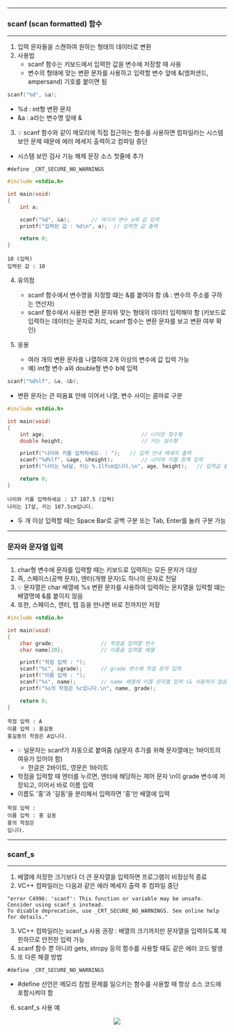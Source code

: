 -----
### scanf (scan formatted) 함수
-----
1. 입력 문자들을 스캔하여 원하는 형태의 데이터로 변환
2. 사용법
   - scanf 함수는 키보드에서 입력한 값을 변수에 저장할 때 사용
   - 변수의 형태에 맞는 변환 문자를 사용하고 입력할 변수 앞에 &(앰퍼샌드, ampersand) 기호를 붙이면 됨
```c
scanf("%d", &a);
```
  - %d : int형 변환 문자
  - &a : a라는 변수명 앞에 &

3. 💡 scanf 함수와 같이 메모리에 직접 접근하는 함수를 사용하면 컴파일러는 시스템 보안 문제 때문에 에러 메세지 출력하고 컴파일 중단
  - 시스템 보안 검사 기능 해제 문장 소스 첫줄에 추가
```
#define _CRT_SECURE_NO_WARNINGS
```

```c
#include <stdio.h>

int main(void)
{
	int a;

	scanf("%d", &a);       // 여기서 변수 a에 값 입력
	printf("입력된 값 : %d\n", a);  // 입력한 값 출력

	return 0;
}
```
```
10 (입력)
입력된 값 : 10
````

4. 유의점
   - scanf 함수에서 변수명을 지정할 떄는 &를 붙여야 함 (& : 변수의 주소를 구하는 연산자)
   - scanf 함수에서 사용한 변환 문자와 맞는 형태의 데이터 입력해야 함 (키보드로 입력하는 데이터는 문자로 처리, scanf 함수는 변환 문자를 보고 변환 여부 확인)
  
5. 응용
   - 여러 개의 변환 문자를 나열하여 2개 이상의 변수에 값 입력 가능
   - 예) int형 변수 a와 double형 변수 b에 입력
```c
scanf("%d%lf", &a, &b);
```
  - 변환 문자는 큰 따옴표 안에 이어서 나열, 변수 사이는 콤마로 구분
```c
#include <stdio.h>

int main(void)
{
	int age;                               // 나이은 정수형
	double height;                         // 키는 실수형

	printf("나이와 키를 입력하세요. : ");   // 입력 안내 메세지 출력
	scanf("%d%lf", &age, &height);         // 나이와 키를 함께 입력
	printf("나이는 %d살, 키는 %.1lfcm입니다.\n", age, height);   // 입력값 출력

	return 0;
}
```
```
나이와 키를 입력하세요 : 17 187.5 (입력)
나이는 17살, 키는 187.5cm입니다.
````
  - 두 개 이상 입력할 때는 Space Bar로 공백 구분 또는 Tab, Enter를 눌러 구분 가능

-----
### 문자와 문자열 입력
-----
1. char형 변수에 문자를 입력할 때는 키보드로 입력하는 모든 문자가 대상
2. 즉, 스페이스(공백 문자), 엔터(개행 문자)도 하나의 문자로 전달
3. 💡 문자열은 char 배열에 %s 변환 문자를 사용하여 입력하는 문자열을 입력할 떄는 배열명에 &를 붙이지 않음
4. 또한, 스페이스, 엔터, 탭 등을 만나면 바로 전까지만 저장
```c
#include <stdio.h>

int main(void)
{
	char grade;               // 학점을 입력할 변수
	char name[20];            // 이름을 입력할 배열

	printf("학점 입력 : ");
	scanf("%c", &grade);      // grade 변수에 학점 문자 입력
	printf("이름 입력 : ");
	scanf("%s", name);        // name 배열에 이름 문자열 입력 (& 사용하지 않음)
	printf("%s의 학점은 %c입니다.\n", name, grade);

	return 0;
}
```
```
학점 입력 : A
이름 입력 : 홍길동
홍길동의 학점은 A입니다.
```

  - 💡 널문자는 scanf가 자동으로 붙여줌 (널문자 추가를 위해 문자열에는 1바이트의 여유가 있어야 함)
    + 한글은 2바이트, 영문은 1바이트
  - 학점을 입력할 때 엔터를 누르면, 엔터에 해당하는 제어 문자 \n이 grade 변수에 저장되고, 이어서 바로 이름 입력
  - 이름도 '홍'과 '길동'을 분리해서 입력하면 '홍'만 배열에 입력

```
학점 입력 : 
이름 입력 : 홍 길동
홍의 학점은
입니다.
```

-----
### scanf_s
-----
1. 배열에 저장한 크기보다 더 큰 문자열을 입력하면 프로그램이 비정상적 종료
2. VC++ 컴파일러는 다음과 같은 에러 메세지 출력 후 컴파일 중단
```
"error C4996: 'scanf': This function or variable may be unsafe. Consider using scanf_s instead.
To disable deprecation, use _CRT_SECURE_NO_WARNINGS. See online help for details."
```

3. VC++ 컴파일러는 scanf_s 사용 권장 : 배열의 크기까지만 문자열을 입력하도록 제한하므로 안전한 입력 가능
4. scanf 함수 뿐 아니라 gets, strcpy 등의 함수를 사용할 때도 같은 에러 코드 발생
5. 또 다른 해결 방법
```
#define _CRT_SECURE_NO_WARNINGS
```
  - #define 선언은 메모리 침범 문제를 일으키는 함수를 사용할 때 항상 소스 코드에 포함시켜야 함

6. scanf_s 사용 예
<div align="center">
<img src="https://github.com/user-attachments/assets/cfcd3129-5f90-4b86-b02d-8dcd2b0bf39d">
</div>
